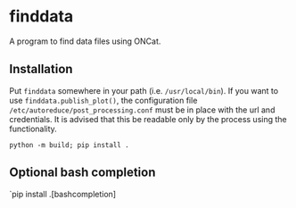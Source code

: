 finddata
========
A program to find data files using ONCat.

Installation
------------
Put `finddata` somewhere in your path (i.e. `/usr/local/bin`).
If you want to use `finddata.publish_plot()`, the configuration file `/etc/autoreduce/post_processing.conf` must be in place with the url and credentials.
It is advised that this be readable only by the process using the functionality.

`python -m build; pip install .`

Optional bash completion
------------------------
`pip install .\[bashcompletion\]



